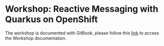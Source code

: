 # Workshop: Reactive Messaging with Quarkus on OpenShift

The workshop is documented with GitBook, please follow this [link](https://ibm-developer.gitbook.io/reactive-messaging-with-quarkus-on-openshift/) to access the Workshop documentation.

